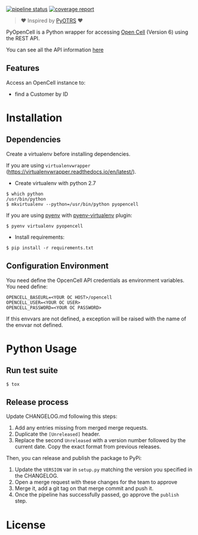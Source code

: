 [![pipeline status](https://gitlab.com/coopdevs/pyopencell/badges/master/pipeline.svg)](https://gitlab.com/coopdevs/pyopencell/commits/master)
[![coverage report](https://gitlab.com/coopdevs/pyopencell/badges/master/coverage.svg)](https://gitlab.com/coopdevs/pyopencell/commits/master)

> :heart: Inspired by [PyOTRS](https://gitlab.com/rhab/PyOTRS) :heart:

PyOpenCell is a Python wrapper for accessing [Open Cell](https://www.opencellsoft.com/) (Version 6) using the
REST API.

You can see all the API information [here](https://api.opencellsoft.com/6.0.0)

Features
--------

Access an OpenCell instance to:

* find a Customer by ID

Installation
============

Dependencies
------------

Create a virtualenv before installing dependencies.

If you are using `virtualenvwrapper` (https://virtualenvwrapper.readthedocs.io/en/latest/).

* Create virtualenv with python 2.7

```commandline
$ which python
/usr/bin/python
$ mkvirtualenv --python=/usr/bin/python pyopencell
```
If you are using [pyenv](https://github.com/pyenv/pyenv) with [pyenv-virtualenv](https://github.com/pyenv/pyenv-virtualenv) plugin:
```commandline
$ pyenv virtualenv pyopencell
```

* Install requirements:

```commandline
$ pip install -r requirements.txt
```

Configuration Environment
-------------------------

You need define the OpcenCell API credentials as environment variables. You need define:

```
OPENCELL_BASEURL=<YOUR OC HOST>/opencell
OPENCELL_USER=<YOUR OC USER>
OPENCELL_PASSWORD=<YOUR OC PASSWORD>
```

If this envvars are not defined, a exception will be raised with the name of the envvar not defined.

Python Usage
============

Run test suite
----------

```commandline
$ tox
```

Release process
---

Update CHANGELOG.md following this steps:

1. Add any entries missing from merged merge requests.
1. Duplicate the `[Unreleased]` header.
1. Replace the second `Unreleased` with a version number followed by the current date. Copy the exact format from previous releases.

Then, you can release and publish the package to PyPi:

1. Update the `VERSION` var in `setup.py` matching the version you specified in the CHANGELOG.
1. Open a merge request with these changes for the team to approve
1. Merge it, add a git tag on that merge commit and push it.
1. Once the pipeline has successfully passed, go approve the `publish` step.

License
=======
